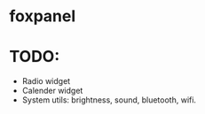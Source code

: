 # foxpanel

# TODO:
- Radio widget
- Calender widget
- System utils: brightness, sound, bluetooth, wifi.
